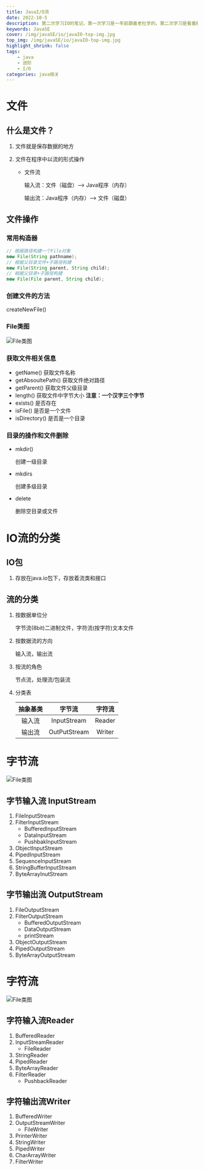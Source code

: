 ```yaml
---
title: JavaI/O流
date: 2022-10-5
description: 第二次学习IO的笔记，第一次学习是一年前跟着老杜学的。第二次学习是看着韩顺平老师的视频学的。
keywords: JavaSE
cover: /img/javaSE/io/javaIO-top-img.jpg
top_img: /img/javaSE/io/javaIO-top-img.jpg
highlight_shrink: false
tags: 
	- java
	- 进阶
	- I/O
categories: java相关
---
```


# 文件
## 什么是文件？
1. 文件就是保存数据的地方

2. 文件在程序中以流的形式操作

   - 文件流

     输入流：文件（磁盘）—> Java程序（内存）

     输出流：Java程序（内存）—> 文件（磁盘）

## 文件操作

### 常用构造器

```java
// 根据路径构建一个File对象
new File(String pathname);
// 根据父目录文件+子路径构建
new File(String parent, String child);
// 根据父目录+子路径构建
new File(File parent, String child);
```

### 创建文件的方法

createNewFile()

### File类图

![File类图](/img/javaSE/io/io01.jpg)

### 获取文件相关信息

- getName()
  获取文件名称
- getAbsoultePath() 
  获取文件绝对路径
- getParent()
  获取文件父级目录
- length()
  获取文件中字节大小
  **注意：一个汉字三个字节**
- exists()
  是否存在
- isFile()
  是否是一个文件
- isDirectory()
  是否是一个目录

### 目录的操作和文件删除

- mkdir()

  创建一级目录

- mkdirs

  创建多级目录

- delete

  删除空目录或文件

# IO流的分类

## IO包

1. 存放在java.io包下，存放着流类和接口

## 流的分类

1. 按数据单位分

   字节流(8bit)二进制文件，字符流(按字符)文本文件

2. 按数据流的方向

   输入流，输出流

3. 按流的角色

   节点流，处理流/包装流

4. 分类表

   | 抽象基类 |    字节流    | 字符流 |
   | :------: | :----------: | :----: |
   |  输入流  | InputStream  | Reader |
   |  输出流  | OutPutStream | Writer |

# 字节流

![File类图](/img/javaSE/io/io02.jpg)

## 字节输入流 InputStream

1. FileInputStream
2. FilterInputStream
   - BufferedInputStream
   - DataInputStream
   - PushbakInputStream
3. ObjectInputStream
4. PipedInputStream
5. SequenceInputStream
6. StringBufferInputStream
7. ByteArrayInutStream


## 字节输出流 OutputStream

1. FileOutputStream
2. FilterOutputStream
   - BufferedOutputStream
   - DataOutputStream
   - printStream
3. ObjectOutputStream
4. PipedOutputStream
5. ByteArrayOutputStream

# 字符流

![File类图](/img/javaSE/io/io03.jpg)

## 字符输入流Reader

1. BufferedReader
2. InputStreamReader
   - FileReader
3. StringReader
4. PipedReader
5. ByteArrayReader
6. FilterReader
   - PushbackReader

## 字符输出流Writer

1. BufferedWriter
2. OutputStreamWriter
   - FileWriter
3. PrinterWriter
4. StringWriter
5. PipedWriter
6. CharArrayWriter
7. FilterWriter
